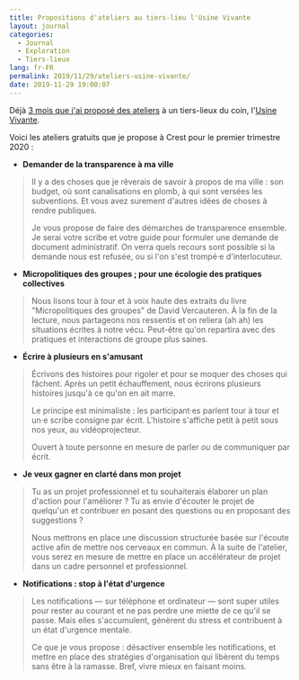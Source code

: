 ```yaml
---
title: Propositions d'ateliers au tiers-lieu l'Usine Vivante
layout: journal
categories:
  - Journal
  - Exploration
  - Tiers-lieux
lang: fr-FR
permalink: 2019/11/29/ateliers-usine-vivante/
date: 2019-11-29 19:00:07
---
```


Déjà [3 mois que j'ai proposé des ateliers](/2019/09/16/ateliers-usine-vivante/) à un tiers-lieux du coin, l'[Usine Vivante](https://www.usinevivante.org/).

Voici les ateliers gratuits que je propose à Crest pour le premier trimestre 2020 :

- **Demander de la transparence à ma ville**<br>
> Il y a des choses que je rêverais de savoir à propos de ma ville : son budget, où sont canalisations en plomb, à qui sont versées les subventions. Et vous avez surement d'autres idées de choses à rendre publiques.
>
> Je vous propose de faire des démarches de transparence ensemble. Je serai votre scribe et votre guide pour formuler une demande de document administratif. On verra quels recours sont possible si la demande nous est refusée, ou si l'on s'est trompé·e d'interlocuteur.
- **Micropolitiques des groupes ; pour une écologie des pratiques collectives**<br>
> Nous lisons tour à tour et à voix haute des extraits du livre "Micropolitiques des groupes" de David Vercauteren. À la fin de la lecture, nous partageons nos ressentis et on reliera (ah ah) les situations écrites à notre vécu. Peut-être qu'on repartira avec des pratiques et interactions de groupe plus saines.
- **Écrire à plusieurs en s'amusant**<br>
> Écrivons des histoires pour rigoler et pour se moquer des choses qui fâchent. Après un petit échauffement, nous écrirons plusieurs histoires jusqu'à ce qu'on en ait marre.
>
> Le principe est minimaliste : les participant·es parlent tour à tour et un·e scribe consigne par écrit. L'histoire s'affiche petit à petit sous nos yeux, au vidéoprojecteur.
>
> Ouvert à toute personne en mesure de parler _ou_ de communiquer par écrit.
- **Je veux gagner en clarté dans mon projet**<br>
> Tu as un projet professionnel et tu souhaiterais élaborer un plan d'action pour l'améliorer ? Tu as envie d'écouter le projet de quelqu'un et contribuer en posant des questions ou en proposant des suggestions ?
>
> Nous mettrons en place une discussion structurée basée sur l'écoute active afin de mettre nos cerveaux en commun. À la suite de l'atelier, vous serez en mesure de mettre en place un accélérateur de projet dans un cadre personnel et professionnel.
- **Notifications : stop à l'état d'urgence**<br>
> Les notifications — sur téléphone et ordinateur — sont super utiles pour rester au courant et ne pas perdre une miette de ce qu'il se passe. Mais elles s'accumulent, génèrent du stress et contribuent à un état d'urgence mentale.
>
> Ce que je vous propose : désactiver ensemble les notifications, et mettre en place des stratégies d'organisation qui libèrent du temps sans être à la ramasse. Bref, vivre mieux en faisant moins.


